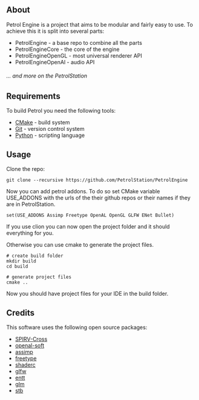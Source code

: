 ## About

Petrol Engine is a project that aims to be modular and fairly easy to use.
To achieve this it is split into several parts:
- PetrolEngine - a base repo to combine all the parts
- PetrolEngineCore - the core of the engine
- PetrolEngineOpenGL - most universal renderer API
- PetrolEngineOpenAl - audio API
###### ... and more on the PetrolStation

## Requirements

To build Petrol you need the following tools:
- [CMake](https://cmake.org/) - build system
- [Git](https://git-scm.com/) - version control system
- [Python](https://www.python.org/) - scripting language

## Usage

Clone the repo:
```
git clone --recursive https://github.com/PetrolStation/PetrolEngine
```

Now you can add petrol addons.
To do so set CMake variable USE_ADDONS with the urls of the their github repos or their names if they are in PetrolStation.
```
set(USE_ADDONS Assimp Freetype OpenAL OpenGL GLFW ENet Bullet)
```

If you use clion you can now open the project folder and it should everything for you.

Otherwise you can use cmake to generate the project files.
```
# create build folder
mkdir build
cd build

# generate project files
cmake ..
```
Now you should have project files for your IDE in the build folder.

## Credits

This software uses the following open source packages:

- [SPIRV-Cross](https://github.com/KhronosGroup/SPIRV-Cross)
- [openal-soft](https://github.com/kcat/openal-soft)
- [assimp](https://github.com/assimp/assimp)
- [freetype](https://github.com/freetype/freetype)
- [shaderc](https://github.com/google/shaderc)
- [glfw](https://github.com/glfw/glfw)
- [entt](https://github.com/skypjack/entt)
- [glm](https://github.com/g-truc/glm)
- [stb](https://github.com/nothings/stb)
